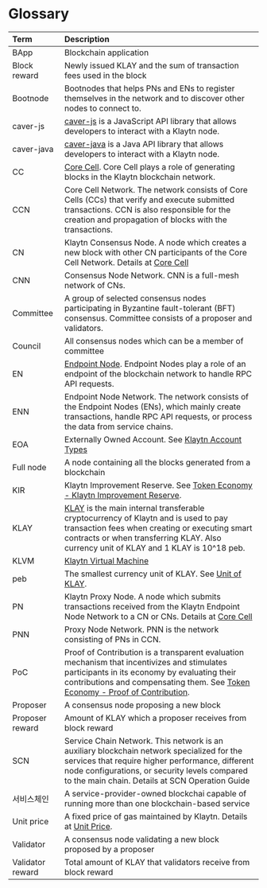 # Glossary

| Term             | Description                                                                                                                                                                                                                                                                             |
|:---------------- |:--------------------------------------------------------------------------------------------------------------------------------------------------------------------------------------------------------------------------------------------------------------------------------------- |
| BApp             | Blockchain application                                                                                                                                                                                                                                                                  |
| Block reward     | Newly issued KLAY and the sum of transaction fees used in the block                                                                                                                                                                                                                     |
| Bootnode         | Bootnodes that helps PNs and ENs to register themselves in the network and to discover other nodes to connect to.                                                                                                                                                                       |
| caver-js         | [caver-js](../bapp/sdk/caver-js/README.md) is a JavaScript API library that allows developers to interact with a Klaytn node.                                                                                                                                                           |
| caver-java       | [caver-java](../bapp/sdk/caver-java/README.md) is a Java API library that allows developers to interact with a Klaytn node.                                                                                                                                                             |
| CC               | [Core Cell](../node/core-cell/README.md). Core Cell plays a role of generating blocks in the Klaytn blockchain network.                                                                                                                                                                 |
| CCN              | Core Cell Network. The network consists of Core Cells \(CCs\) that verify and execute submitted transactions. CCN is also responsible for the creation and propagation of blocks with the transactions.                                                                               |
| CN               | Klaytn Consensus Node. A node which creates a new block with other CN participants of the Core Cell Network. Details at [Core Cell](../node/core-cell/README.md)                                                                                                                        |
| CNN              | Consensus Node Network. CNN is a full-mesh network of CNs.                                                                                                                                                                                                                              |
| Committee        | A group of selected consensus nodes participating in Byzantine fault-tolerant \(BFT\) consensus. Committee consists of a proposer and validators.                                                                                                                                     |
| Council          | All consensus nodes which can be a member of committee                                                                                                                                                                                                                                  |
| EN               | [Endpoint Node](../node/endpoint-node/README.md). Endpoint Nodes play a role of an endpoint of the blockchain network to handle RPC API requests.                                                                                                                                       |
| ENN              | Endpoint Node Network. The network consists of the Endpoint Nodes \(ENs\), which mainly create transactions, handle RPC API requests, or process the data from service chains.                                                                                                        |
| EOA              | Externally Owned Account. See [Klaytn Account Types](../klaytn/design/accounts.md#klaytn-account-types)                                                                                                                                                                                 |
| Full node        | A node containing all the blocks generated from a blockchain                                                                                                                                                                                                                            |
| KIR              | Klaytn Improvement Reserve. See [Token Economy - Klaytn Improvement Reserve](../klaytn/design/token-economy.md#klaytn-improvement-reserve).                                                                                                                                             |
| KLAY             | [KLAY](../klaytn/design/klaytn-native-coin-klay.md) is the main internal transferable cryptocurrency of Klaytn and is used to pay transaction fees when creating or executing smart contracts or when transferring KLAY. Also currency unit of KLAY and 1 KLAY is 10^18 peb.            |
| KLVM             | [Klaytn Virtual Machine](../klaytn/design/computation/klaytn-virtual-machine.md)                                                                                                                                                                                                        |
| peb              | The smallest currency unit of KLAY. See [Unit of KLAY](../klaytn/design/klaytn-native-coin-klay.md#units-of-klay).                                                                                                                                                                      |
| PN               | Klaytn Proxy Node. A node which submits transactions received from the Klaytn Endpoint Node Network to a CN or CNs. Details at [Core Cell](../node/core-cell/README.md)                                                                                                                 |
| PNN              | Proxy Node Network. PNN is the network consisting of PNs in CCN.                                                                                                                                                                                                                        |
| PoC              | Proof of Contribution is a transparent evaluation mechanism that incentivizes and stimulates participants in its economy by evaluating their contributions and compensating them. See [Token Economy - Proof of Contribution](../klaytn/design/token-economy.md#proof-of-contribution). |
| Proposer         | A consensus node proposing a new block                                                                                                                                                                                                                                                  |
| Proposer reward  | Amount of KLAY which a proposer receives from block reward                                                                                                                                                                                                                              |
| SCN              | Service Chain Network. This network is an auxiliary blockchain network specialized for the services that require higher performance, different node configurations, or security levels compared to the main chain. Details at SCN Operation Guide                                       |
| 서비스체인            | A service-provider-owned blockchai capable of running more than one blockchain-based service                                                                                                                                                                                            |
| Unit price       | A fixed price of gas maintained by Klaytn. Details at [Unit Price](../klaytn/design/transaction-fees.md#unit-price).                                                                                                                                                                    |
| Validator        | A consensus node validating a new block proposed by a proposer                                                                                                                                                                                                                          |
| Validator reward | Total amount of KLAY that validators receive from block reward                                                                                                                                                                                                                          |